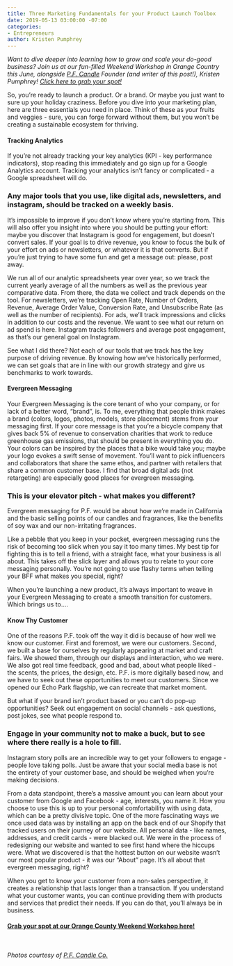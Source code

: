 ```yaml
---
title: Three Marketing Fundamentals for your Product Launch Toolbox
date: 2019-05-13 03:00:00 -07:00
categories:
- Entrepreneurs
author: Kristen Pumphrey
---
```


_Want to dive deeper into learning how to grow and scale your do-good business? Join us at our fun-filled Weekend Workshop in Orange Country this June, alongside [P.F. Candle](https://pfcandleco.com/) Founder (and writer of this post!), Kristen Pumphrey! [Click here to grab your spot!](https://www.universe.com/events/weekend-workshop-tickets-fullerton-WKN270)_

So, you’re ready to launch a product. Or a brand. Or maybe you just want to sure up your holiday craziness. Before you dive into your marketing plan, here are three essentials you need in place. Think of these as your fruits and veggies - sure, you can forge forward without them, but you won’t be creating a sustainable ecosystem for thriving.

#### Tracking Analytics

If you’re not already tracking your key analytics (KPI - key performance indicators), stop reading this immediately and go sign up for a Google Analytics account. Tracking your analytics isn’t fancy or complicated - a Google spreadsheet will do. 

### Any major tools that you use, like digital ads, newsletters, and instagram, should be tracked on a weekly basis. 

It’s impossible to improve if you don’t know where you’re starting from. This will also offer you insight into where you should be putting your effort: maybe you discover that Instagram is good for engagement, but doesn’t convert sales. If your goal is to drive revenue, you know to focus the bulk of your effort on ads or newsletters, or whatever it is that converts. But if you’re just trying to have some fun and get a message out: please, post away.

We run all of our analytic spreadsheets year over year, so we track the current yearly average of all the numbers as well as the previous year comparative data. From there, the data we collect and track depends on the tool. For newsletters, we’re tracking Open Rate, Number of Orders, Revenue, Average Order Value, Conversion Rate, and Unsubscribe Rate (as well as the number of recipients). For ads, we’ll track impressions and clicks in addition to our costs and the revenue. We want to see what our return on ad spend is here. Instagram tracks followers and average post engagement, as that’s our general goal on Instagram.

See what I did there? Not each of our tools that we track has the key purpose of driving revenue. By knowing how we’ve historically performed, we can set goals that are in line with our growth strategy and give us benchmarks to work towards.

#### Evergreen Messaging

Your Evergreen Messaging is the core tenant of who your company, or for lack of a better word, “brand”, is. To me, everything that people think makes a brand (colors, logos, photos, models, store placement) stems from your messaging first. If your core message is that you’re a bicycle company that gives back 5% of revenue to conservation charities that work to reduce greenhouse gas emissions, that should be present in everything you do. Your colors can be inspired by the places that a bike would take you; maybe your logo evokes a swift sense of movement. You’ll want to pick influencers and collaborators that share the same ethos, and partner with retailers that share a common customer base. I find that broad digital ads (not retargeting) are especially good places for evergreen messaging. 

### This is your elevator pitch - what makes you different?

Evergreen messaging for P.F. would be about how we’re made in California and the basic selling points of our candles and fragrances, like the benefits of soy wax and our non-irritating fragrances.

Like a pebble that you keep in your pocket, evergreen messaging runs the risk of becoming too slick when you say it too many times. My best tip for fighting this is to tell a friend, with a straight face, what your business is all about. This takes off the slick layer and allows you to relate to your core messaging personally. You’re not going to use flashy terms when telling your BFF what makes you special, right?

When you’re launching a new product, it’s always important to weave in your Evergreen Messaging to create a smooth transition for customers. Which brings us to….

#### Know Thy Customer

One of the reasons P.F. took off the way it did is because of how well we know our customer. First and foremost, we were our customers. Second, we built a base for ourselves by regularly appearing at market and craft fairs. We showed them, through our displays and interaction, who we were. We also got real time feedback, good and bad, about what people liked - the scents, the prices, the design, etc. P.F. is more digitally based now, and we have to seek out these opportunities to meet our customers. Since we opened our Echo Park flagship, we can recreate that market moment. 

But what if your brand isn’t product based or you can’t do pop-up opportunities? Seek out engagement on social channels - ask questions, post jokes, see what people respond to. 

### Engage in your community not to make a buck, but to see where there really is a hole to fill. 

Instagram story polls are an incredible way to get your followers to engage - people love taking polls. Just be aware that your social media base is not the entirety of your customer base, and should be weighed when you’re making decisions.

From a data standpoint, there’s a massive amount you can learn about your customer from Google and Facebook - age, interests, you name it. How you choose to use this is up to your personal comfortability with using data, which can be a pretty divisive topic. One of the more fascinating ways we once used data was by installing an app on the back end of our Shopify that tracked users on their journey of our website. All personal data - like names, addresses, and credit cards - were blacked out. We were in the process of redesigning our website and wanted to see first hand where the hiccups were. What we discovered is that the hottest button on our website wasn’t our most popular product - it was our “About” page. It’s all about that evergreen messaging, right?

When you get to know your customer from a non-sales perspective, it creates a relationship that lasts longer than a transaction. If you understand what your customer wants, you can continue providing them with products and services that predict their needs. If you can do that, you’ll always be in business.

#### [Grab your spot at our Orange County Weekend Workshop here!](https://www.universe.com/events/weekend-workshop-tickets-fullerton-WKN270)

<br>

_Photos courtesy of [P.F. Candle Co.](https://pfcandleco.com/)_